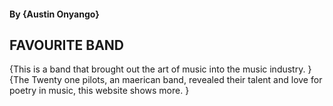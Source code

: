 #### By **{Austin Onyango}**
## FAVOURITE BAND
{This is a band that brought out the art of music into the music industry. }
{The Twenty one pilots, an maerican band, revealed their talent and love for poetry in music, this website shows more. }